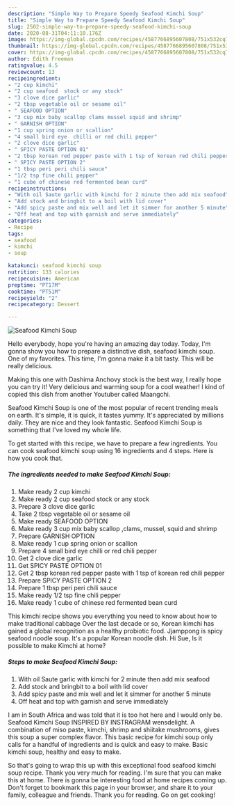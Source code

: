 ```yaml
---
description: "Simple Way to Prepare Speedy Seafood Kimchi Soup"
title: "Simple Way to Prepare Speedy Seafood Kimchi Soup"
slug: 2502-simple-way-to-prepare-speedy-seafood-kimchi-soup
date: 2020-08-31T04:11:10.176Z
image: https://img-global.cpcdn.com/recipes/4587766895607808/751x532cq70/seafood-kimchi-soup-recipe-main-photo.jpg
thumbnail: https://img-global.cpcdn.com/recipes/4587766895607808/751x532cq70/seafood-kimchi-soup-recipe-main-photo.jpg
cover: https://img-global.cpcdn.com/recipes/4587766895607808/751x532cq70/seafood-kimchi-soup-recipe-main-photo.jpg
author: Edith Freeman
ratingvalue: 4.5
reviewcount: 13
recipeingredient:
- "2 cup kimchi"
- "2 cup seafood  stock or any stock"
- "3 clove dice garlic"
- "2 tbsp vegetable oil or sesame oil"
- " SEAFOOD OPTION"
- "3 cup mix baby scallop clams mussel squid and shrimp"
- " GARNISH OPTION"
- "1 cup spring onion or scallion"
- "4 small bird eye  chilli or red chili pepper"
- "2 clove dice garlic"
- " SPICY PASTE OPTION 01"
- "2 tbsp korean red pepper paste with 1 tsp of korean red chili pepper"
- " SPICY PASTE OPTION 2"
- "1 tbsp peri peri chili sauce"
- "1/2 tsp fine chili pepper"
- "1 cube of chinese red fermented bean curd"
recipeinstructions:
- "With oil Saute garlic with kimchi for 2 minute then add mix seafood"
- "Add stock and bringbit to a boil with lid cover"
- "Add spicy paste and mix well and let it simmer for another 5 minute"
- "Off heat and top with garnish and serve immediately"
categories:
- Recipe
tags:
- seafood
- kimchi
- soup

katakunci: seafood kimchi soup 
nutrition: 133 calories
recipecuisine: American
preptime: "PT17M"
cooktime: "PT51M"
recipeyield: "2"
recipecategory: Dessert

---
```



![Seafood Kimchi Soup](https://img-global.cpcdn.com/recipes/4587766895607808/751x532cq70/seafood-kimchi-soup-recipe-main-photo.jpg)

Hello everybody, hope you're having an amazing day today. Today, I'm gonna show you how to prepare a distinctive dish, seafood kimchi soup. One of my favorites. This time, I'm gonna make it a bit tasty. This will be really delicious.

Making this one with Dashima Anchovy stock is the best way, I really hope you can try it! Very delicious and warming soup for a cool weather! I kind of copied this dish from another Youtuber called Maangchi.

Seafood Kimchi Soup is one of the most popular of recent trending meals on earth. It's simple, it is quick, it tastes yummy. It's appreciated by millions daily. They are nice and they look fantastic. Seafood Kimchi Soup is something that I've loved my whole life.


To get started with this recipe, we have to prepare a few ingredients. You can cook seafood kimchi soup using 16 ingredients and 4 steps. Here is how you cook that.

<!--inarticleads1-->

##### The ingredients needed to make Seafood Kimchi Soup:

1. Make ready 2 cup kimchi
1. Make ready 2 cup seafood  stock or any stock
1. Prepare 3 clove dice garlic
1. Take 2 tbsp vegetable oil or sesame oil
1. Make ready  SEAFOOD OPTION
1. Make ready 3 cup mix baby scallop ,clams, mussel, squid and shrimp
1. Prepare  GARNISH OPTION
1. Make ready 1 cup spring onion or scallion
1. Prepare 4 small bird eye  chilli or red chili pepper
1. Get 2 clove dice garlic
1. Get  SPICY PASTE OPTION 01
1. Get 2 tbsp korean red pepper paste with 1 tsp of korean red chili pepper
1. Prepare  SPICY PASTE OPTION 2
1. Prepare 1 tbsp peri peri chili sauce
1. Make ready 1/2 tsp fine chili pepper
1. Make ready 1 cube of chinese red fermented bean curd


This kimchi recipe shows you everything you need to know about how to make traditional cabbage Over the last decade or so, Korean kimchi has gained a global recognition as a healthy probiotic food. Jjamppong is spicy seafood noodle soup. It&#39;s a popular Korean noodle dish. Hi Sue, Is it possible to make Kimchi at home? 

<!--inarticleads2-->

##### Steps to make Seafood Kimchi Soup:

1. With oil Saute garlic with kimchi for 2 minute then add mix seafood
1. Add stock and bringbit to a boil with lid cover
1. Add spicy paste and mix well and let it simmer for another 5 minute
1. Off heat and top with garnish and serve immediately


I am in South Africa and was told that it is too hot here and I would only be. Seafood Kimchi Soup INSPIRED BY INSTRAGRAM wensdelight. A combination of miso paste, kimchi, shrimp and shiitake mushrooms, gives this soup a super complex flavor. This basic recipe for kimchi soup only calls for a handful of ingredients and is quick and easy to make. Basic kimchi soup, healthy and easy to make. 

So that's going to wrap this up with this exceptional food seafood kimchi soup recipe. Thank you very much for reading. I'm sure that you can make this at home. There is gonna be interesting food at home recipes coming up. Don't forget to bookmark this page in your browser, and share it to your family, colleague and friends. Thank you for reading. Go on get cooking!
